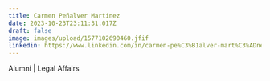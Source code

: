 ```yaml
---
title: Carmen Peñalver Martínez
date: 2023-10-23T23:11:31.017Z
draft: false
image: images/upload/1577102690460.jfif
linkedin: https://www.linkedin.com/in/carmen-pe%C3%B1alver-mart%C3%ADnez-b01555184/
---
```

Alumni | Legal Affairs
